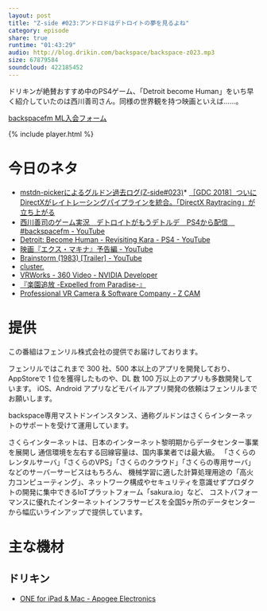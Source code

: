 ```yaml
---
layout: post
title: "Z-side #023:アンドロドはデトロイトの夢を見るよね"
category: episode
share: true
runtime: "01:43:29"
audio: http://blog.drikin.com/backspace/backspace-z023.mp3
size: 67879584
soundcloud: 422185452
---
```


ドリキンが絶賛おすすめ中のPS4ゲーム、「Detroit become Human」をいち早く紹介していたのは西川善司さん。同様の世界観を持つ映画といえば……。

[backspacefm ML入会フォーム](http://backspace.us11.list-manage.com/subscribe?u=09c933bd3997c1d16dbed156a&id=84b6529b91)

{% include player.html %}

# 今日のネタ
* [mstdn-pickerによるグルドン過去ログ(Z-side#023)](https://rbtnn.github.io/mstdn-picker/?instance=mstdn.guru&since_id=100100243431182016&max_id=100100708722418914)* [［GDC 2018］ついにDirectXがレイトレーシングパイプラインを統合。「DirectX Raytracing」が立ち上がる](http://www.4gamer.net/games/033/G003329/20180320141/)
* [西川善司のゲーム実況　デトロイトがもうデトルデ　PS4から配信　#backspacefm - YouTube](https://www.youtube.com/watch?v=oO5eQkbVs2Q)
* [Detroit: Become Human - Revisiting Kara - PS4 - YouTube](https://www.youtube.com/watch?v=RdEjAkvwCzU&feature=youtu.be)
* [映画『エクス・マキナ』予告編 - YouTube](https://www.youtube.com/watch?v=D9UOrMgCfSs&feature=youtu.be)
* [Brainstorm (1983) [Trailer] - YouTube](https://www.youtube.com/watch?v=NNiZP2G-nEM&feature=youtu.be)
* [cluster.](https://cluster.mu/)
* [VRWorks - 360 Video - NVIDIA Developer](https://developer.nvidia.com/vrworks/vrworks-360video)
* [『楽園追放 -Expelled from Paradise-』](http://rakuen-tsuiho.com/)
* [Professional VR Camera & Software Company - Z CAM](http://www.z-cam.com/)


# 提供

この番組はフェンリル株式会社の提供でお届けしております。

フェンリルではこれまで 300 社、500 本以上のアプリを開発しており、AppStoreで 1 位を獲得したものや、DL 数 100 万以上のアプリも多数開発しています。
iOS、Android アプリなどモバイルアプリ開発の依頼はフェンリルまでお願いします。

backspace専用マストドンインスタンス、通称グルドンはさくらインターネットのサポートを受けて運用しています。

さくらインターネットは、日本のインターネット黎明期からデータセンター事業を展開し
通信環境を左右する回線容量は、国内事業者では最大級。
「さくらのレンタルサーバ」「さくらのVPS」「さくらのクラウド」「さくらの専用サーバ」などのサーバーサービスはもちろん、
機械学習に適した計算処理用途の「高火力コンピューティング」、ネットワーク構成やセキュリティを意識せずプロダクトの開発に集中できるIoTプラットフォーム「sakura.io」など、
コストパフォーマンスに優れたインターネットインフラサービスを全国5ヶ所のデータセンターから幅広いラインアップで提供しています。

# 主な機材

## ドリキン
* [ONE for iPad & Mac - Apogee Electronics](http://amzn.to/2DJVyyj)
